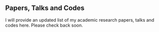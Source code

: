 ## Papers, Talks and Codes

I will provide an updated list of my academic research papers, talks and codes here. Please check back soon.
